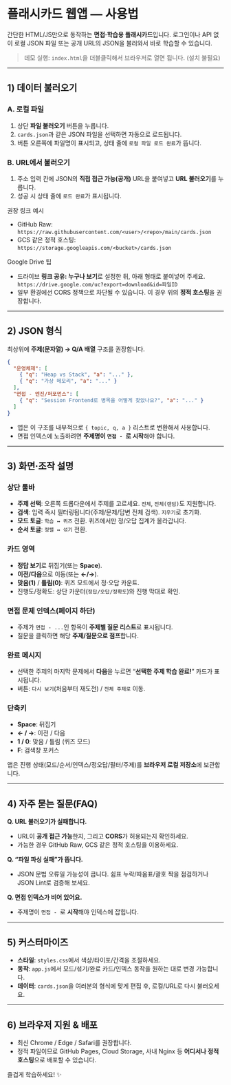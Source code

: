 
# 플래시카드 웹앱 — 사용법

간단한 HTML/JS만으로 동작하는 **면접·학습용 플래시카드**입니다. 로그인이나 API 없이
로컬 JSON 파일 또는 공개 URL의 JSON을 불러와서 바로 학습할 수 있습니다.

> 데모 실행: `index.html`을 더블클릭해서 브라우저로 열면 됩니다. (설치 불필요)

---

## 1) 데이터 불러오기

### A. 로컬 파일
1. 상단 **파일 불러오기** 버튼을 누릅니다.
2. `cards.json`과 같은 JSON 파일을 선택하면 자동으로 로드됩니다.
3. 버튼 오른쪽에 파일명이 표시되고, 상태 줄에 `로컬 파일 로드 완료`가 뜹니다.

### B. URL에서 불러오기
1. 주소 입력 칸에 JSON의 **직접 접근 가능(공개)** URL을 붙여넣고 **URL 불러오기**를 누릅니다.
2. 성공 시 상태 줄에 `로드 완료`가 표시됩니다.

권장 링크 예시
- GitHub Raw: `https://raw.githubusercontent.com/<user>/<repo>/main/cards.json`
- GCS 같은 정적 호스팅: `https://storage.googleapis.com/<bucket>/cards.json`

Google Drive 팁
- 드라이브 **링크 공유: 누구나 보기**로 설정한 뒤, 아래 형태로 붙여넣어 주세요.  
  `https://drive.google.com/uc?export=download&id=파일ID`
- 일부 환경에선 CORS 정책으로 차단될 수 있습니다. 이 경우 위의 **정적 호스팅**을 권장합니다.

---

## 2) JSON 형식

최상위에 **주제(문자열) → Q/A 배열** 구조를 권장합니다.

```json
{
  "운영체제": [
    { "q": "Heap vs Stack", "a": "..." },
    { "q": "가상 메모리", "a": "..." }
  ],
  "면접 - 엔진/퍼포먼스": [
    { "q": "Session Frontend로 병목을 어떻게 찾았나요?", "a": "..." }
  ]
}
```

- 앱은 이 구조를 내부적으로 `{ topic, q, a }` 리스트로 변환해서 사용합니다.
- 면접 인덱스에 노출하려면 **주제명이 `면접 - `로 시작**해야 합니다.

---

## 3) 화면·조작 설명

### 상단 툴바
- **주제 선택**: 오른쪽 드롭다운에서 주제를 고르세요. `전체`, `전체(랜덤)`도 지원합니다.
- **검색**: 입력 즉시 필터링됩니다(주제/문제/답변 전체 검색). `지우기`로 초기화.
- **모드 토글**: `학습 ↔ 퀴즈` 전환. 퀴즈에서만 정/오답 집계가 올라갑니다.
- **순서 토글**: `정렬 ↔ 섞기` 전환.

### 카드 영역
- **정답 보기**로 뒤집기(또는 **Space**).
- **이전/다음**으로 이동(또는 **←/→**).
- **맞음(1)** / **틀림(0)**: 퀴즈 모드에서 정·오답 카운트.
- 진행도/정확도: 상단 카운터(`정답/오답/정확도`)와 진행 막대로 확인.

### 면접 문제 인덱스(페이지 하단)
- 주제가 `면접 - ...`인 항목이 **주제별 질문 리스트**로 표시됩니다.
- 질문을 클릭하면 해당 **주제/질문으로 점프**합니다.

### 완료 메시지
- 선택한 주제의 마지막 문제에서 **다음**을 누르면
  “**선택한 주제 학습 완료!**” 카드가 표시됩니다.
- 버튼: `다시 보기`(처음부터 재도전) / `전체 주제로` 이동.

### 단축키
- **Space**: 뒤집기
- **← / →**: 이전 / 다음
- **1 / 0**: 맞음 / 틀림 (퀴즈 모드)
- **F**: 검색창 포커스

앱은 진행 상태(모드/순서/인덱스/정오답/필터/주제)를 **브라우저 로컬 저장소**에 보관합니다.

---

## 4) 자주 묻는 질문(FAQ)

**Q. URL 불러오기가 실패합니다.**
- URL이 **공개 접근 가능**한지, 그리고 **CORS**가 허용되는지 확인하세요.
- 가능한 경우 GitHub Raw, GCS 같은 정적 호스팅을 이용하세요.

**Q. “파일 파싱 실패”가 뜹니다.**
- JSON 문법 오류일 가능성이 큽니다. 쉼표 누락/따옴표/괄호 짝을 점검하거나
  JSON Lint로 검증해 보세요.

**Q. 면접 인덱스가 비어 있어요.**
- 주제명이 `면접 - `로 **시작**해야 인덱스에 잡힙니다.

---

## 5) 커스터마이즈

- **스타일**: `styles.css`에서 색상/타이포/간격을 조절하세요.
- **동작**: `app.js`에서 모드/섞기/완료 카드/인덱스 동작을 원하는 대로 변경 가능합니다.
- **데이터**: `cards.json`을 여러분의 형식에 맞게 편집 후, 로컬/URL로 다시 불러오세요.

---

## 6) 브라우저 지원 & 배포

- 최신 Chrome / Edge / Safari를 권장합니다.
- 정적 파일이므로 GitHub Pages, Cloud Storage, 사내 Nginx 등 **어디서나 정적 호스팅**으로 배포할 수 있습니다.

즐겁게 학습하세요! ✨
